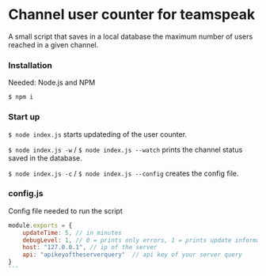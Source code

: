 # Channel user counter for teamspeak

A small script that saves in a local database the maximum number of users reached in a given channel.

### Installation
Needed: Node.js and NPM

`$ npm i`

### Start up
`$ node index.js` starts updateding of the user counter. 

`$ node index.js -w` / `$ node index.js --watch` prints the channel status saved in the database.

`$ node index.js -c` / `$ node index.js --config` creates the config file.

### config.js
Config file needed to run the script

````javascript
module.exports = {
    updateTime: 5, // in minutes
    debugLevel: 1, // 0 = prints only errors, 1 = prints update informations, 2 = prints all
    host: "127.0.0.1", // ip of the server
    api: "apikeyoftheserverquery"  // api key of your server query
}
```